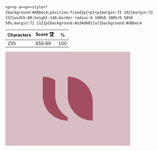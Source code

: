 `<p><p a><p><style>*{background:#d8bec4;position:fixed}p{+p{+p{margin:72 192}margin:72 152}width:80;height:140;border-radius:0 100%0 100%/0 58%0 58%;margin:72 112}p{background:#a34d60}[a]{background:#d8bec4`

| Characters | Score 🏆 | %   |
| ---------- | -------- | --- |
| 205        | 656.69   | 100 |

![](/2025/Oct2025/20/20251020.png)
